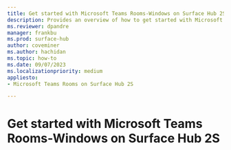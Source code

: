 ```yaml
---
title: Get started with Microsoft Teams Rooms-Windows on Surface Hub 2S
description: Provides an overview of how to get started with Microsoft Teams Rooms Windows on Surface Hub 2S. 
ms.reviewer: dpandre
manager: frankbu
ms.prod: surface-hub
author: coveminer
ms.author: hachidan
ms.topic: how-to
ms.date: 09/07/2023
ms.localizationpriority: medium
appliesto:
- Microsoft Teams Rooms on Surface Hub 2S

---
```


# Get started with Microsoft Teams Rooms-Windows on Surface Hub 2S